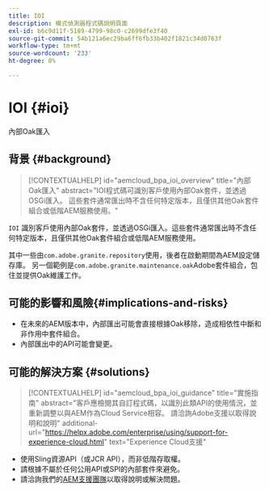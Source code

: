 ```yaml
---
title: IOI
description: 模式偵測器程式碼說明頁面
exl-id: b6c9d11f-5189-4799-98c0-c2699dfe3f40
source-git-commit: 54b121a6ec29ba6ff6fb33b402f1821c34d0763f
workflow-type: tm+mt
source-wordcount: '233'
ht-degree: 0%

---
```


# IOI {#ioi}

內部Oak匯入

## 背景 {#background}

>[!CONTEXTUALHELP]
>id="aemcloud_bpa_ioi_overview"
>title="內部Oak匯入"
>abstract="IOI程式碼可識別客戶使用內部Oak套件，並透過OSGi匯入。 這些套件通常匯出時不含任何特定版本，且僅供其他Oak套件組合或低階AEM服務使用。"

`IOI` 識別客戶使用內部Oak套件，並透過OSGi匯入。這些套件通常匯出時不含任何特定版本，且僅供其他Oak套件組合或低階AEM服務使用。

其中一些由`com.adobe.granite.repository`使用，後者在啟動期間為AEM設定儲存庫。 另一個範例是`com.adobe.granite.maintenance.oak`Adobe套件組合，包住並提供Oak維護工作。

## 可能的影響和風險{#implications-and-risks}

* 在未來的AEM版本中，內部匯出可能會直接根據Oak移除，造成相依性中斷和非作用中套件組合。
* 內部匯出中的API可能會變更。

## 可能的解決方案 {#solutions}

>[!CONTEXTUALHELP]
>id="aemcloud_bpa_ioi_guidance"
>title="實施指南"
>abstract="客戶應檢閱其自訂程式碼，以識別此類API的使用情況，並重新調整以與AEM作為Cloud Service相容。 請洽詢Adobe支援以取得說明和說明"
>additional-url="https://helpx.adobe.com/enterprise/using/support-for-experience-cloud.html" text="Experience Cloud支援"

* 使用Sling資源API（或JCR API），而非低階存取權。
* 請根據不屬於任何公用API或SPI的內部套件來避免。
* 請洽詢我們的[AEM支援團隊](https://helpx.adobe.com/enterprise/using/support-for-experience-cloud.html)以取得說明或解決問題。
